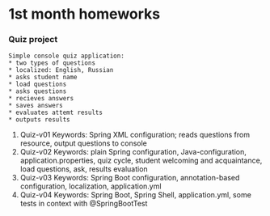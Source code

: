 # 1st month homeworks

### Quiz project
    Simple console quiz application:
    * two types of questions
    * localized: English, Russian
    * asks student name
    * load questions
    * asks questions
    * recieves answers
    * saves answers
    * evaluates attemt results
    * outputs results

1. Quiz-v01 
   Keywords: Spring XML configuration; reads questions from resource, output questions to console
2. Quiz-v02 
   Keywords: plain Spring configuration, Java-configuration, application.properties, quiz cycle, student welcoming and acquaintance, load questions, ask, results evaluation
3. Quiz-v03 
   Keywords: Spring Boot configuration, annotation-based configuration, localization, application.yml
4. Quiz-v04 
   Keywords: Spring Boot, Spring Shell, application.yml, some tests in context with @SpringBootTest